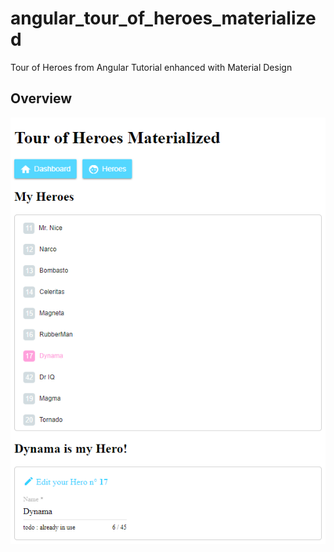 # angular_tour_of_heroes_materialized
Tour of Heroes from Angular Tutorial enhanced with Material Design

## Overview
![sample](assets/sample.png)